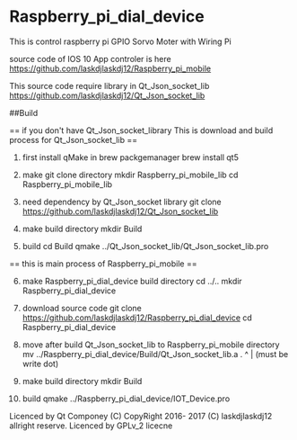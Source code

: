 # Raspberry_pi_dial_device

This is control raspberry pi GPIO Sorvo Moter with Wiring Pi

source code of IOS 10 App controler is here
https://github.com/laskdjlaskdj12/Raspberry_pi_mobile

This source code require library in Qt_Json_socket_lib
https://github.com/laskdjlaskdj12/Qt_Json_socket_lib

##Build

== if you don't have Qt_Json_socket_library This is download and build process for Qt_Json_socket_lib ==

1. first install qMake in brew packgemanager
   brew install qt5
   
2. make git clone directory
   mkdir Raspberry_pi_mobile_lib
   cd Raspberry_pi_mobile_lib
   
3. need dependency by Qt_Json_socket library
   git clone https://github.com/laskdjlaskdj12/Qt_Json_socket_lib
  
4. make build directory
   mkdir Build
   
5. build 
   cd Build
   qmake ../Qt_Json_socket_lib/Qt_Json_socket_lib.pro

== this is main process of Raspberry_pi_mobile ==

6. make Raspberry_pi_dial_device build directory
   cd ../..
   mkdir Raspberry_pi_dial_device

7. download source code 
   git clone https://github.com/laskdjlaskdj12/Raspberry_pi_dial_device
   cd Raspberry_pi_dial_device
  
8. move after build Qt_Json_socket_lib to Raspberry_pi_mobile directory
   mv ../Raspberry_pi_dial_device/Build/Qt_Json_socket_lib.a .
                                                            ^
                                                            |
                                                     (must be write dot)
  
9. make build directory
   mkdir Build
  
10. build
   qmake ../Raspberry_pi_dial_device/IOT_Device.pro

Licenced by Qt Componey (C) 
CopyRight 2016- 2017 (C) laskdjlaskdj12 allright reserve.
Licenced by GPLv_2 licecne 
